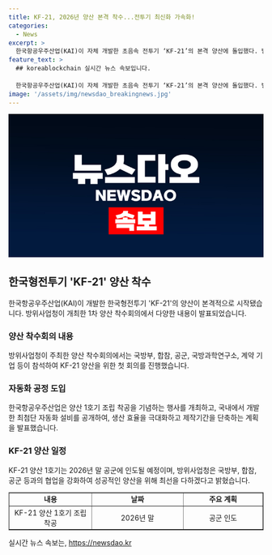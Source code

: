 ```yaml
---
title: KF-21, 2026년 양산 본격 착수...전투기 최신화 가속화!
categories:
  - News
excerpt: >
  한국항공우주산업(KAI)이 자체 개발한 초음속 전투기 ‘KF-21’의 본격 양산에 돌입했다. 방위사업청은 첫 양산 착수를 위한 회의를 개최하고, 2026년 말에는 공군에 첫 번째 양산기를 인도할 예정이다. 이를 통해 국방부, 합참, 공군 등과의 긴밀한 협업을 통해 성공적인 사업을 이끌어내고, KF-21이 국내외에서 활약할 것으로 기대된다. 자세한 정보는 정책브리핑을 참조하시기 바랍니다. (출처: 정책브리핑, www.korea.kr)
feature_text: >
  ## koreablockchain 실시간 뉴스 속보입니다.

  한국항공우주산업(KAI)이 자체 개발한 초음속 전투기 ‘KF-21’의 본격 양산에 돌입했다. 방위사업청은 첫 양산 착수를 위한 회의를 개최하고, 2026년 말에는 공군에 첫 번째 양산기를 인도할 예정이다. 이를 통해 국방부, 합참, 공군 등과의 긴밀한 협업을 통해 성공적인 사업을 이끌어내고, KF-21이 국내외에서 활약할 것으로 기대된다. 자세한 정보는 정책브리핑을 참조하시기 바랍니다. (출처: 정책브리핑, www.korea.kr)
image: '/assets/img/newsdao_breakingnews.jpg'
---
```


<p><img src="/assets/img/newsdao_breakingnews.jpg" alt="koreablockchain 속보" /></p>

<h2 data-ke-size="size26">한국형전투기 'KF-21' 양산 착수</h2>

<p data-ke-size="size16">한국항공우주산업(KAI)이 개발한 한국형전투기 'KF-21'의 양산이 본격적으로 시작됐습니다. 방위사업청이 개최한 1차 양산 착수회의에서 다양한 내용이 발표되었습니다.</p>

<h3>양산 착수회의 내용</h3>

<p data-ke-size="size16">방위사업청이 주최한 양산 착수회의에서는 국방부, 합참, 공군, 국방과학연구소, 계약 기업 등이 참석하여 KF-21 양산을 위한 첫 회의를 진행했습니다.</p>

<h3>자동화 공정 도입</h3>

<p data-ke-size="size16">한국항공우주산업은 양산 1호기 조립 착공을 기념하는 행사를 개최하고, 국내에서 개발한 최첨단 자동화 설비를 공개하여, 생산 효율을 극대화하고 제작기간을 단축하는 계획을 발표했습니다.</p>

<h3>KF-21 양산 일정</h3>

<p data-ke-size="size16">KF-21 양산 1호기는 2026년 말 공군에 인도될 예정이며, 방위사업청은 국방부, 합참, 공군 등과의 협업을 강화하여 성공적인 양산을 위해 최선을 다하겠다고 밝혔습니다.</p>

<table style="width: 100%;" border="1">
<tbody>
<tr>
<td style="text-align: center; width: 32.4947%;"><b>내용</b></td>
<td style="text-align: center; width: 36.1801%;"><b>날짜</b></td>
<td style="text-align: center; width: 31.3252%;"><b>주요 계획</b></td>
</tr>
<tr>
<td style="text-align: center; width: 32.4947%;">KF-21 양산 1호기 조립 착공</td>
<td style="text-align: center; width: 36.1801%;">2026년 말</td>
<td style="text-align: center; width: 31.3252%;">공군 인도</td>
</tr>
</tbody>
</table>

<p data-ke-size="size16"></p>
실시간 뉴스 속보는, <a href="https://newsdao.kr" rel="dofollow">https://newsdao.kr</a>


